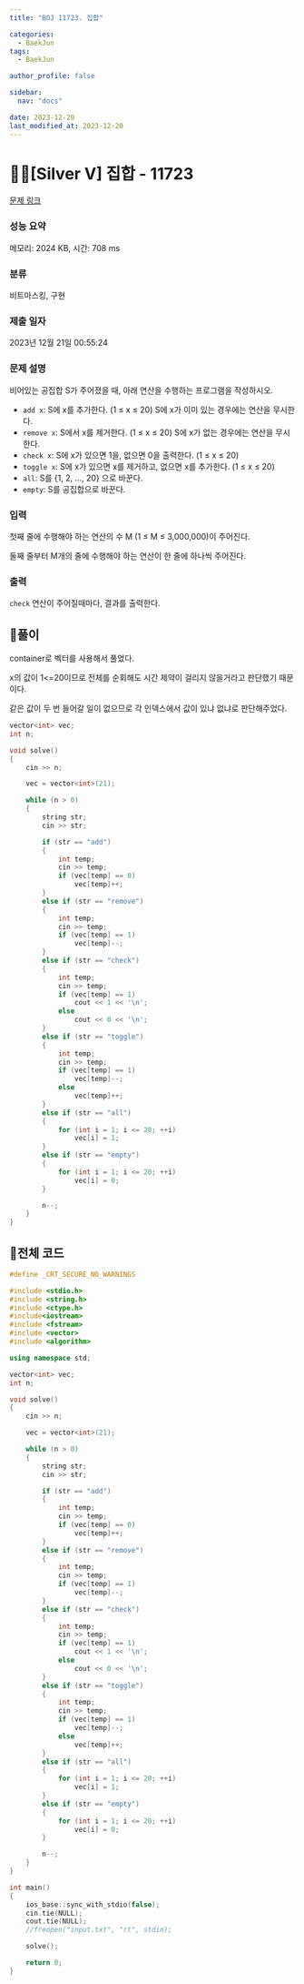 ```yaml
---
title: "BOJ 11723. 집합"

categories:
  - BaekJun
tags:
  - BaekJun

author_profile: false

sidebar:
  nav: "docs"

date: 2023-12-20
last_modified_at: 2023-12-20
---
```


# 🙇‍♀️[Silver V] 집합 - 11723 

[문제 링크](https://www.acmicpc.net/problem/11723) 

### 성능 요약

메모리: 2024 KB, 시간: 708 ms

### 분류

비트마스킹, 구현

### 제출 일자

2023년 12월 21일 00:55:24

### 문제 설명

<p>비어있는 공집합 S가 주어졌을 때, 아래 연산을 수행하는 프로그램을 작성하시오.</p>

<ul>
	<li><code>add x</code>: S에 x를 추가한다. (1 ≤ x ≤ 20) S에 x가 이미 있는 경우에는 연산을 무시한다.</li>
	<li><code>remove x</code>: S에서 x를 제거한다. (1 ≤ x ≤ 20) S에 x가 없는 경우에는 연산을 무시한다.</li>
	<li><code>check x</code>: S에 x가 있으면 1을, 없으면 0을 출력한다. (1 ≤ x ≤ 20)</li>
	<li><code>toggle x</code>: S에 x가 있으면 x를 제거하고, 없으면 x를 추가한다. (1 ≤ x ≤ 20)</li>
	<li><code>all</code>: S를 {1, 2, ..., 20} 으로 바꾼다.</li>
	<li><code>empty</code>: S를 공집합으로 바꾼다.</li>
</ul>

### 입력 

 <p>첫째 줄에 수행해야 하는 연산의 수 M (1 ≤ M ≤ 3,000,000)이 주어진다.</p>

<p>둘째 줄부터 M개의 줄에 수행해야 하는 연산이 한 줄에 하나씩 주어진다.</p>

### 출력 

 <p><code>check</code> 연산이 주어질때마다, 결과를 출력한다.</p>

## 🚀풀이

container로 벡터를 사용해서 풀었다.  

x의 값이 1<=20이므로 전체를 순회해도 시간 제약이 걸리지 않을거라고 판단했기 때문이다.  

같은 값이 두 번 들어갈 일이 없으므로 각 인덱스에서 값이 있냐 없냐로 판단해주었다.

```cpp
vector<int> vec;
int n;

void solve()
{
	cin >> n;

	vec = vector<int>(21);

	while (n > 0)
	{
		string str;
		cin >> str;

		if (str == "add")
		{
			int temp;
			cin >> temp;
			if (vec[temp] == 0)
				vec[temp]++;
		}
		else if (str == "remove")
		{
			int temp;
			cin >> temp;
			if (vec[temp] == 1)
				vec[temp]--;
		}
		else if (str == "check")
		{
			int temp;
			cin >> temp;
			if (vec[temp] == 1)
				cout << 1 << '\n';
			else
				cout << 0 << '\n';
		}
		else if (str == "toggle")
		{
			int temp;
			cin >> temp;
			if (vec[temp] == 1)
				vec[temp]--;
			else
				vec[temp]++;
		}
		else if (str == "all")
		{
			for (int i = 1; i <= 20; ++i)
				vec[i] = 1;
		}
		else if (str == "empty")
		{
			for (int i = 1; i <= 20; ++i)
				vec[i] = 0;
		}

		n--;
	}
}
```

## 🚀전체 코드

```cpp
#define _CRT_SECURE_NO_WARNINGS

#include <stdio.h>
#include <string.h>
#include <ctype.h>
#include<iostream>
#include <fstream>
#include <vector>
#include <algorithm>

using namespace std;

vector<int> vec;
int n;

void solve()
{
	cin >> n;

	vec = vector<int>(21);

	while (n > 0)
	{
		string str;
		cin >> str;

		if (str == "add")
		{
			int temp;
			cin >> temp;
			if (vec[temp] == 0)
				vec[temp]++;
		}
		else if (str == "remove")
		{
			int temp;
			cin >> temp;
			if (vec[temp] == 1)
				vec[temp]--;
		}
		else if (str == "check")
		{
			int temp;
			cin >> temp;
			if (vec[temp] == 1)
				cout << 1 << '\n';
			else
				cout << 0 << '\n';
		}
		else if (str == "toggle")
		{
			int temp;
			cin >> temp;
			if (vec[temp] == 1)
				vec[temp]--;
			else
				vec[temp]++;
		}
		else if (str == "all")
		{
			for (int i = 1; i <= 20; ++i)
				vec[i] = 1;
		}
		else if (str == "empty")
		{
			for (int i = 1; i <= 20; ++i)
				vec[i] = 0;
		}

		n--;
	}
}

int main() 
{
	ios_base::sync_with_stdio(false);
	cin.tie(NULL);
	cout.tie(NULL);
	//freopen("input.txt", "rt", stdin);

	solve();

	return 0;
}
```